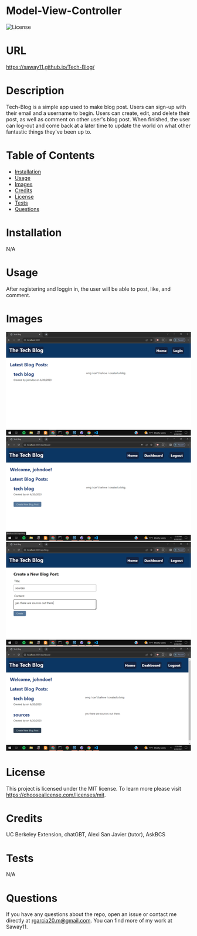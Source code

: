 # Model-View-Controller
![License](https://img.shields.io/badge/license-MIT-blue.svg)
# URL
https://saway11.github.io/Tech-Blog/
# Description
Tech-Blog is a simple app used to make blog post. Users can sign-up with their email
and a username to begin. Users can create, edit, and delete their post, as well
as comment on other user's blog post. When finished, the user can log-out and come
back at a later time to update the world on what other fantastic things they've
been up to.
# Table of Contents
- [Installation](#installation)
- [Usage](#usage)
- [Images](#images)
- [Credits](#credits)
- [License](#license)
- [Tests](#tests)
- [Questions](#questions)
# Installation
N/A
# Usage
After registering and loggin in, the user will be able to post, like, and comment.
# Images
![](./public/img/Screenshot%20(29).png)
![](./public/img/Screenshot%20(30).png)
![](./public/img/Screenshot%20(31).png)
![](./public/img/Screenshot%20(32).png)

# License
This project is licensed under the MIT license. To learn more please visit https://choosealicense.com/licenses/mit.
# Credits
UC Berkeley Extension, chatGBT, Alexi San Javier (tutor), AskBCS
# Tests
N/A
# Questions
If you have any questions about the repo, open an issue or contact me directly at rgarcia20.m@gmail.com. You can find more of my work at Saway11.

